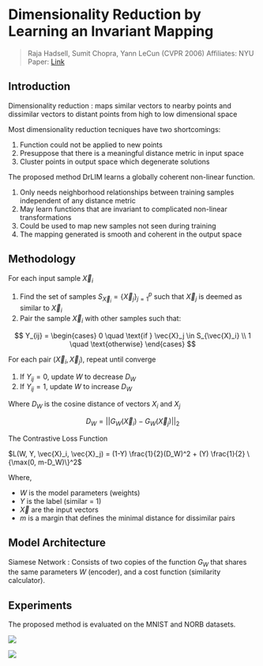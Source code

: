 # Dimensionality Reduction by Learning an Invariant Mapping
> Raja Hadsell, Sumit Chopra, Yann LeCun (CVPR 2006)
> Affiliates: NYU
> Paper: [Link](http://yann.lecun.com/exdb/publis/pdf/hadsell-chopra-lecun-06.pdf)

## Introduction 

Dimensionality reduction
: maps similar vectors to nearby points and dissimilar vectors to distant points from high to low dimensional space

Most dimensionality reduction tecniques have two shortcomings:
1. Function could not be applied to new points
2. Presuppose that there is a meaningful distance metric in input space
3. Cluster points in output space which degenerate solutions

The proposed method DrLIM learns a globally coherent non-linear function.
1. Only needs neighborhood relationships between training samples independent of any distance metric
2. May learn functions that are invariant to complicated non-linear transformations
3. Could be used to map new samples not seen during training
4. The mapping generated is smooth and coherent in the output space

## Methodology

For each input sample $\vec{X}_i$
1. Find the set of samples $S_{\vec{X}_i} = \{\vec{X}_j\}_{j=1}^p$ such that $\vec{X}_j$ is deemed as similar to $\vec{X}_i$
2. Pair the sample $\vec{X}_i$ with other samples such that:

$$
Y_{ij} = \begin{cases}
    0 \quad \text{if } \vec{X}_j \in S_{\vec{X}_i} \\
    1 \quad \text{otherwise}
\end{cases}
$$

For each pair $(\vec{X}_i, \vec{X}_j)$, repeat until converge
1. If $Y_{ij} = 0$, update $W$ to decrease $D_W$
2. If $Y_{ij} = 1$, update $W$ to increase $D_W$

Where $D_W$ is the cosine distance of vectors $X_i$ and $X_j$

$$
D_W = || G_W (\vec{X}_i) - G_W (\vec{X}_j) ||_2
$$

The Contrastive Loss Function

$L(W, Y, \vec{X}_i, \vec{X}_j) = (1-Y) \frac{1}{2}(D_W)^2 + (Y) \frac{1}{2} \{\max(0, m-D_W)\}^2$

Where,
- $W$ is the model parameters (weights)
- $Y$ is the label (similar = 1)
- $\vec{X}$ are the input vectors
- $m$ is a margin that defines the minimal distance for dissimilar pairs

## Model Architecture

Siamese Network
: Consists of two copies of the function $G_W$ that shares the same parameters $W$ (encoder), and a cost function (similarity calculator).


## Experiments

The proposed method is evaluated on the MNIST and NORB datasets.

![](https://i.imgur.com/JKJLR54.png)


![](https://i.imgur.com/GlkIi3A.png)

